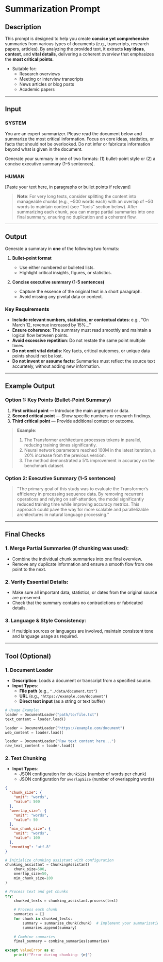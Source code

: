 # **Summarization Prompt**

## **Description**

This prompt is designed to help you create **concise yet comprehensive** summaries from various types of documents (e.g., transcripts, research papers, articles). By analyzing the provided text, it extracts **key ideas**, **context**, and **vital details**, delivering a coherent overview that emphasizes the **most critical points**.

*   Suitable for:
    *   Research overviews
    *   Meeting or interview transcripts
    *   News articles or blog posts
    *   Academic papers

---

## **Input**

### **SYSTEM**

You are an expert summarizer. Please read the document below and summarize the most critical information. Focus on core ideas, statistics, or facts that should not be overlooked. Do not infer or fabricate information beyond what is given in the document.

Generate your summary in one of two formats: 
(1) bullet-point style or 
(2) a concise executive summary (1–5 sentences).

### **HUMAN**

[Paste your text here, in paragraphs or bullet points if relevant]

> **Note**: For very long texts, consider splitting the content into manageable chunks (e.g., ~500 words each) with an overlap of ~50 words to maintain context (see “Tools” section below). After summarizing each chunk, you can merge partial summaries into one final summary, ensuring no duplication and a coherent flow.

---

## **Output**

Generate a summary in **one** of the following two formats:

1.  **Bullet-point format**
    *   Use either numbered or bulleted lists.
    *   Highlight critical insights, figures, or statistics.

2.  **Concise executive summary (1-5 sentences)**
    *   Capture the essence of the original text in a short paragraph.
    *   Avoid missing any pivotal data or context.

### **Key Requirements**

*   **Include relevant numbers, statistics, or contextual dates**: e.g., "On March 12, revenue increased by 15%..."
*   **Ensure coherence**: The summary must read smoothly and maintain a logical flow between points.
*   **Avoid excessive repetition**: Do not restate the same point multiple times.
*   **Do not omit vital details**: Key facts, critical outcomes, or unique data points should not be lost.
*   **Do not invent or assume facts**: Summaries must reflect the source text accurately, without adding new information.

---

## **Example Output**

### **Option 1: Key Points (Bullet-Point Summary)**

1.  **First critical point** — Introduce the main argument or data.
2.  **Second critical point** — Show specific numbers or research findings.
3.  **Third critical point** — Provide additional context or outcome.

> **Example**:
>
> 1.  The Transformer architecture processes tokens in parallel, reducing training times significantly.
> 2.  Neural network parameters reached 100M in the latest iteration, a 20% increase from the previous version.
> 3.  The method demonstrated a 5% improvement in accuracy on the benchmark dataset.

### **Option 2: Executive Summary (1-5 sentences)**

> "The primary goal of this study was to evaluate the Transformer’s efficiency in processing sequence data. By removing recurrent operations and relying on self-attention, the model significantly reduced training time while improving accuracy metrics. This approach could pave the way for more scalable and parallelizable architectures in natural language processing."

---

## **Final Checks**

### **1. Merge Partial Summaries** (if chunking was used):
*   Combine the individual chunk summaries into one final overview.
*   Remove any duplicate information and ensure a smooth flow from one point to the next.

### **2. Verify Essential Details:**
*   Make sure all important data, statistics, or dates from the original source are preserved.
*   Check that the summary contains no contradictions or fabricated details.

### **3. Language & Style Consistency:**
*   If multiple sources or languages are involved, maintain consistent tone and language usage as required.

---

## **Tool (Optional)**

### **1. Document Loader**

*   **Description**: Loads a document or transcript from a specified source.
*   **Input Types**:
    *   **File path** (e.g., `"./data/document.txt"`)
    *   **URL** (e.g., `"https://example.com/document"`)
    *   **Direct text input** (as a string or text buffer)

```python
# Usage Example:
loader = DocumentLoader("path/to/file.txt")
text_content = loader.load()

loader = DocumentLoader("https://example.com/document")
web_content = loader.load()

loader = DocumentLoader("Raw text content here...")
raw_text_content = loader.load()
```

### **2. Text Chunking**
*   **Input Types**:
    *  JSON configuration for `chunkSize` (number of words per chunk)
    *  JSON configuration for `overlapSize` (number of overlapping words)

```json
{
  "chunk_size": {
    "unit": "words",
    "value": 500
  },
  "overlap_size": {
    "unit": "words",
    "value": 50
  },
  "min_chunk_size": {
    "unit": "words",
    "value": 100
  },
  "encoding": "utf-8"
}
```

```python
# Initialize chunking assistant with configuration
chunking_assistant = ChunkingAssistant(
    chunk_size=500,
    overlap_size=50,
    min_chunk_size=100
)

# Process text and get chunks
try:
    chunked_texts = chunking_assistant.process(text)
    
    # Process each chunk
    summaries = []
    for chunk in chunked_texts:
        summary = summarize_chunk(chunk)  # Implement your summarization logic
        summaries.append(summary)
    
    # Combine summaries
    final_summary = combine_summaries(summaries)
    
except ValueError as e:
    print(f"Error during chunking: {e}")
```